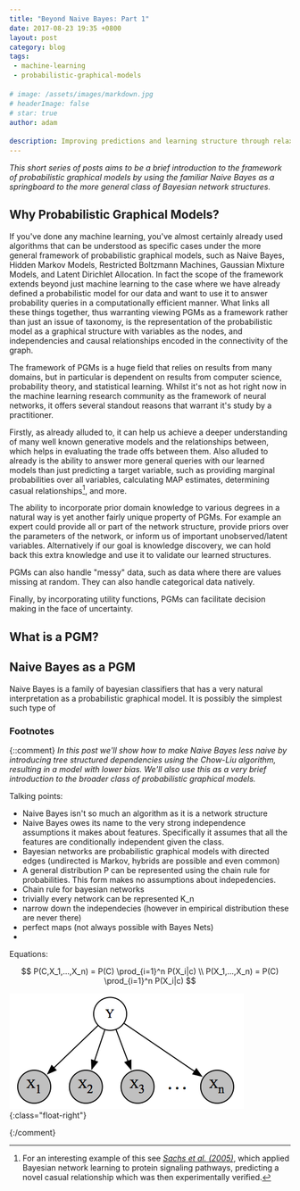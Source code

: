 ```yaml
---
title: "Beyond Naive Bayes: Part 1"
date: 2017-08-23 19:35 +0800
layout: post
category: blog
tags:
 - machine-learning
 - probabilistic-graphical-models

# image: /assets/images/markdown.jpg
# headerImage: false
# star: true
author: adam

description: Improving predictions and learning structure through relaxed independence assumptions
---
```


_This short series of posts aims to be a brief introduction to the framework of probabilistic graphical models by using the familiar Naive Bayes as a springboard to the more general class of Bayesian network structures._

## Why Probabilistic Graphical Models?

If you've done any machine learning, you've almost certainly already used algorithms that can be understood as specific cases under the more general framework of probabilistic graphical models, such as Naive Bayes, Hidden Markov Models, Restricted Boltzmann Machines, Gaussian Mixture Models, and Latent Dirichlet Allocation. In fact the scope of the framework extends beyond just machine learning to the case where we have already defined a probabilistic model for our data and want to use it to answer probability queries in a computationally efficient manner. What links all these things together, thus warranting viewing PGMs as a framework rather than just an issue of taxonomy, is the representation of the probabilistic model as a graphical structure with variables as the nodes, and independencies and causal relationships encoded in the connectivity of the graph.

The framework of PGMs is a huge field that relies on results from many domains, but in particular is dependent on results from computer science, probability theory, and statistical learning. Whilst it's not as hot right now in the machine learning research community as the framework of neural networks, it offers several standout reasons that warrant it's study by a practitioner. 

Firstly, as already alluded to, it can help us achieve a deeper understanding of many well known generative models and the relationships between, which helps in evaluating the trade offs between them. Also alluded to already is the ability to answer more general queries with our learned models than just predicting a target variable, such as providing marginal probabilities over all variables, calculating MAP estimates, determining casual relationships[^1], and more.

The ability to incorporate prior domain knowledge to various degrees in a natural way is yet another fairly unique property of PGMs. For example an expert could provide all or part of the network structure, provide priors over the parameters of the network, or inform us of important unobserved/latent variables. Alternatively if our goal is knowledge discovery, we can hold back this extra knowledge and use it to validate our learned structures. 

PGMs can also handle "messy" data, such as data where there are values missing at random. They can also handle categorical data natively.

Finally, by incorporating utility functions, PGMs can facilitate decision making in the face of uncertainty.

## What is a PGM?

## Naive Bayes as a PGM

Naive Bayes is a family of bayesian classifiers that has a very natural interpretation as a probabilistic graphical model. It is possibly the simplest such type of


### Footnotes

[^1]: For an interesting example of this see _[Sachs et al. (2005)](http://science.sciencemag.org/content/sci/308/5721/523.full.pdf)_, which applied Bayesian network learning to protein signaling pathways, predicting a novel casual relationship which was then experimentally verified.

{::comment}
_In this post we'll show how to make Naive Bayes less naive by introducing tree structured dependencies using the Chow-Liu algorithm, resulting in a model with lower bias. We'll also use this as a very brief introduction to the broader class of probabilistic graphical models._

Talking points:
- Naive Bayes isn't so much an algorithm as it is a network structure 
- Naive Bayes owes its name to the very strong independence assumptions it makes about features. Specifically it assumes that all the features are conditionally independent given the class.
- Bayesian networks are probabilistic graphical models with directed edges (undirected is Markov, hybrids are possible and even common)
- A general distribution P can be represented using the chain rule for probabilities. This form makes no assumptions about indepedencies.
- Chain rule for bayesian networks
- trivially every network can be represented K_n
- narrow down the independecies (however in empirical distribution these are never there)
- perfect maps (not always possible with Bayes Nets)
- 

Equations:

$$
  P(C,X_1,...,X_n) = P(C) \prod_{i=1}^n P(X_i|c) \\
  P(X_1,...,X_n) = P(C) \prod_{i=1}^n P(X_i|c)
$$



![naive bayes graphical structure](/assets/images/naive-bayes.png){:class="float-right"}


<div style="clear: both;"></div>


{:/comment}
